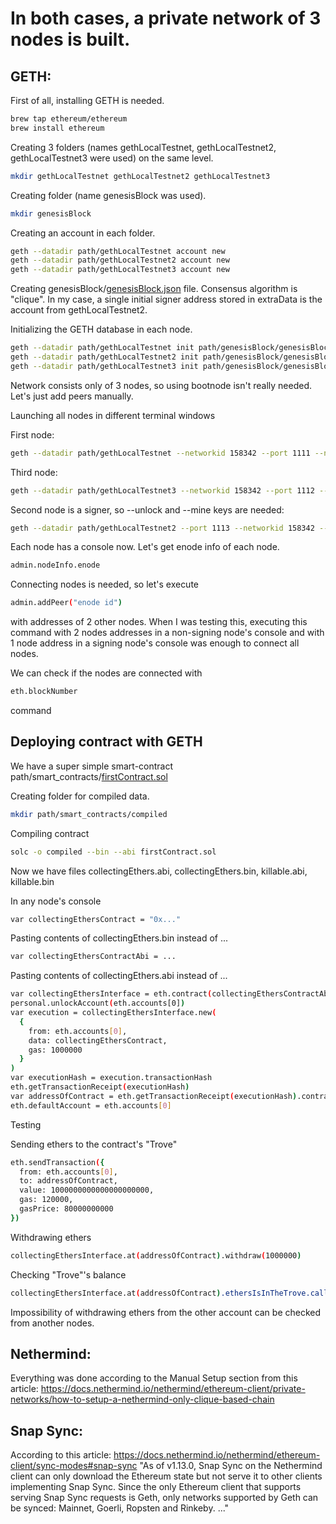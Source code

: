 # In both cases, a private network of 3 nodes is built.

## GETH:
First of all, installing GETH is needed.

```sh
brew tap ethereum/ethereum 
brew install ethereum
```

Creating 3 folders (names gethLocalTestnet, gethLocalTestnet2, gethLocalTestnet3 were used) on the same level.
```sh
mkdir gethLocalTestnet gethLocalTestnet2 gethLocalTestnet3
```

Creating folder (name genesisBlock was used).
```sh
mkdir genesisBlock
```

Creating an account in each folder.
```sh
geth --datadir path/gethLocalTestnet account new
geth --datadir path/gethLocalTestnet2 account new
geth --datadir path/gethLocalTestnet3 account new
```

Creating genesisBlock/[genesisBlock.json](genesisBlock/genesisBlock.json) file. Consensus algorithm is "clique". In my case, a single initial signer address stored in extraData is the account from gethLocalTestnet2.

Initializing the GETH database in each node.
```sh
geth --datadir path/gethLocalTestnet init path/genesisBlock/genesisBlock.json
geth --datadir path/gethLocalTestnet2 init path/genesisBlock/genesisBlock.json
geth --datadir path/gethLocalTestnet3 init path/genesisBlock/genesisBlock.json
```

Network consists only of 3 nodes, so using bootnode isn't really needed. Let's just add peers manually.

Launching all nodes in different terminal windows

First node:
```sh
geth --datadir path/gethLocalTestnet --networkid 158342 --port 1111 --nodiscover console 2> /dev/null
```

Third node:
```sh
geth --datadir path/gethLocalTestnet3 --networkid 158342 --port 1112 --nodiscover console 2> /dev/null
```

Second node is a signer, so --unlock and --mine keys are needed:
```sh
geth --datadir path/gethLocalTestnet2 --port 1113 --networkid 158342 --unlock d7240B779899033EeffdeD2eB52283360FdAB7D9 --mine console 2> /dev/null
```

Each node has a console now. Let's get enode info of each node.
```sh
admin.nodeInfo.enode
```

Connecting nodes is needed, so let's execute
```sh
admin.addPeer("enode id")
```

with addresses of 2 other nodes. When I was testing this, executing this command with 2 nodes addresses in a non-signing node's console and with 1 node address in a signing node's console was enough to connect all nodes.

We can check if the nodes are connected with
```sh
eth.blockNumber
```
command



## Deploying contract with GETH
We have a super simple smart-contract path/smart_contracts/[firstContract.sol](smart_contracts/firstContract.sol)

Creating folder for compiled data.
```sh
mkdir path/smart_contracts/compiled
```

Compiling contract
```sh
solc -o compiled --bin --abi firstContract.sol
```

Now we have files collectingEthers.abi,	collectingEthers.bin, killable.abi, killable.bin

In any node's console 
```sh
var collectingEthersContract = "0x..."
```
Pasting contents of collectingEthers.bin instead of ...

```sh
var collectingEthersContractAbi = ...
```
Pasting contents of collectingEthers.abi instead of ...

```sh
var collectingEthersInterface = eth.contract(collectingEthersContractAbi)
personal.unlockAccount(eth.accounts[0])
var execution = collectingEthersInterface.new(
  {
    from: eth.accounts[0],
    data: collectingEthersContract,
    gas: 1000000
  }
)
var executionHash = execution.transactionHash
eth.getTransactionReceipt(executionHash)
var addressOfContract = eth.getTransactionReceipt(executionHash).contractAddress
eth.defaultAccount = eth.accounts[0]
```


Testing 

Sending ethers to the contract's "Trove"
```sh
eth.sendTransaction({
  from: eth.accounts[0],
  to: addressOfContract,
  value: 1000000000000000000000,
  gas: 120000,
  gasPrice: 80000000000
})
```

Withdrawing ethers
```sh
collectingEthersInterface.at(addressOfContract).withdraw(1000000)
```

Checking "Trove"'s balance
```sh
collectingEthersInterface.at(addressOfContract).ethersIsInTheTrove.call()
```

Impossibility of withdrawing ethers from the other account can be checked from another nodes.


## Nethermind:
Everything was done according to the Manual Setup section from this article: https://docs.nethermind.io/nethermind/ethereum-client/private-networks/how-to-setup-a-nethermind-only-clique-based-chain


## Snap Sync:
According to this article: https://docs.nethermind.io/nethermind/ethereum-client/sync-modes#snap-sync
"As of v1.13.0, Snap Sync on the Nethermind client can only download the Ethereum state but not serve it to other clients implementing Snap Sync. Since the only Ethereum client that supports serving Snap Sync requests is Geth, only networks supported by Geth can be synced: Mainnet, Goerli, Ropsten and Rinkeby. ..."
